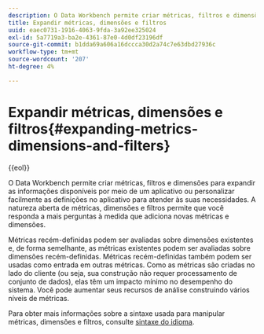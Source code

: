 ```yaml
---
description: O Data Workbench permite criar métricas, filtros e dimensões para expandir as informações disponíveis por meio de um aplicativo ou personalizar facilmente as definições no aplicativo para atender às suas necessidades. A natureza aberta de métricas, dimensões e filtros permite que você responda a mais perguntas à medida que adiciona novas métricas e dimensões.
title: Expandir métricas, dimensões e filtros
uuid: eaec0731-1916-4063-9fda-3a92ee325024
exl-id: 5a7719a3-ba2e-4361-87e0-4d0df23196df
source-git-commit: b1dda69a606a16dccca30d2a74c7e63dbd27936c
workflow-type: tm+mt
source-wordcount: '207'
ht-degree: 4%

---
```


# Expandir métricas, dimensões e filtros{#expanding-metrics-dimensions-and-filters}

{{eol}}

O Data Workbench permite criar métricas, filtros e dimensões para expandir as informações disponíveis por meio de um aplicativo ou personalizar facilmente as definições no aplicativo para atender às suas necessidades. A natureza aberta de métricas, dimensões e filtros permite que você responda a mais perguntas à medida que adiciona novas métricas e dimensões.

Métricas recém-definidas podem ser avaliadas sobre dimensões existentes e, de forma semelhante, as métricas existentes podem ser avaliadas sobre dimensões recém-definidas. Métricas recém-definidas também podem ser usadas como entrada em outras métricas. Como as métricas são criadas no lado do cliente (ou seja, sua construção não requer processamento de conjunto de dados), elas têm um impacto mínimo no desempenho do sistema. Você pode aumentar seus recursos de análise construindo vários níveis de métricas.

Para obter mais informações sobre a sintaxe usada para manipular métricas, dimensões e filtros, consulte [sintaxe do idioma](https://experienceleague.adobe.com/docs/data-workbench/using/client/qry-lang-syntx/c-qry-lang-syntx.html).
